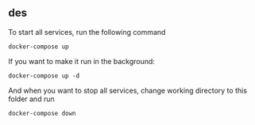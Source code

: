 ## des

To start all services, run the following command
```
docker-compose up
```

If you want to make it run in the background:
```
docker-compose up -d
```

And when you want to stop all services, change working directory to this folder and run
```
docker-compose down
```
